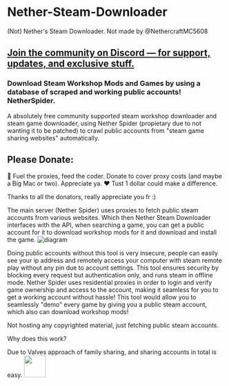# Nether-Steam-Downloader
(Not) Nether's Steam Downloader.
Not made by @NethercraftMC5608
## [Join the community on Discord — for support, updates, and exclusive stuff.](https://discord.gg/bs9TMxMJk9)

### Download Steam Workshop Mods and Games by using a database of scraped and working public accounts! NetherSpider.
A absolutely free community supported steam workshop downloader and steam game downloader, using Nether Spider (propietary due to not wanting it to be patched) to crawl public accounts from "steam game sharing websites" automatically.

## Please Donate:

💸 Fuel the proxies, feed the coder.
Donate to cover proxy costs (and maybe a Big Mac or two). Appreciate ya. ❤️
Tust 1 dollar could make a difference.

Thanks to all the donators, really appreciate you fr :)

The main server (Nether Spider) uses proxies to fetch public steam accounts from various websites. Which then Nether Steam Downloader interfaces with the API, when searching a game, you can get a public account for it to download workshop mods for it and download and install the game.
![diagram](https://github.com/user-attachments/assets/a9128f5b-ce26-420b-adb0-a1a192b08cbc)

Doing public accounts without this tool is very insecure, people can easily see your ip address and remotely access your computer with steam remote play without any pin due to account settings. This tool ensures security by blocking every request but authentication only, and runs steam in offline mode.
Nether Spider uses residential proxies in order to login and verify game ownership and access to the account, making it seamless for you to get a working account without hassle!
This tool would allow you to seamlessly "demo" every game by giving you a public steam account, which also can download workshop mods!


Not hosting any copyrighted material, just fetching public steam accounts.

Why does this work?

Due to Valves approach of family sharing, and sharing accounts in total is easy.
<img src="https://github.com/user-attachments/assets/7501716d-dff2-4ff6-a17e-1113495d80d5" width=50px>
